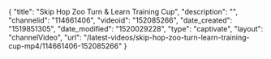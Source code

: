 {
    "title": "Skip Hop Zoo Turn & Learn Training Cup",
    "description": "",
    "channelid": "114661406",
    "videoid": "152085266",
    "date_created": "1519851305",
    "date_modified": "1520029228",
    "type": "captivate",
    "layout": "channelVideo",
    "url": "\/latest-videos\/skip-hop-zoo-turn-learn-training-cup-mp4\/114661406-152085266"
}